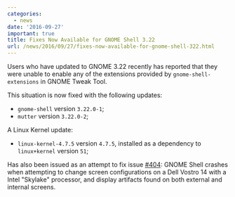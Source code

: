 ```yaml
---
categories:
  - news
date: '2016-09-27'
important: true
title: Fixes Now Available for GNOME Shell 3.22
url: /news/2016/09/27/fixes-now-available-for-gnome-shell-322.html
---
```



Users who have updated to GNOME 3.22 recently has reported that they were unable to enable any of the extensions provided by `gnome-shell-extensions` in GNOME Tweak Tool.

This situation is now fixed with the following updates:

- `gnome-shell` version `3.22.0-1`;
- `mutter` version `3.22.0-2`;

A Linux Kernel update:

- `linux-kernel-4.7.5` version `4.7.5`, installed as a dependency to `linux+kernel` version `51`;

Has also been issued as an attempt to fix issue [#404](https://github.com/AOSC-Dev/aosc-os-abbs/issues/404): GNOME Shell crashes when attempting to change screen configurations on a Dell Vostro 14 with a Intel "Skylake" processor, and display artifacts found on both external and internal screens.